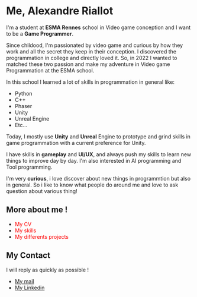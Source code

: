 # Me, Alexandre Riallot

I'm a student at **ESMA Rennes** school in Video game conception and I want to be a **Game Programmer**.

Since childood, I'm passionated by video game and curious by how they work and all the secret they keep in their conception. I discovered the programmation in college and directly loved it. So, in 2022 I wanted to matched these two passion and make my adventure in Video game Programmation at the ESMA school. 

In this school I learned a lot of skills in programmation in general like:

* Python
* C++
* Phaser
* Unity
* Unreal Engine
* Etc...

Today, I mostly use **Unity** and **Unreal** Engine to prototype and grind skills in game programmation with a current preference for Unity.

I have skills in **gameplay** and **UI/UX**, and always push my skills to learn new things to improve day by day. I'm also interested in AI programming and Tool programming. 

I'm very **curious**, i love discover about new things in programmtion but also in general. So i like to know what people do around me and love to ask question about various thing!


## More about me !

* <span style="color: red">My CV</span>
* <span style="color: red">My skills</span>
* <span style="color: red">My differents projects</span>


## My Contact

I will reply as quickly as possible !

* [My mail](mailto:RiallotAlexandre@hotmail.com)
* [My Linkedin](https://www.linkedin.com/in/alexandre-riallot-582a4b351/) 